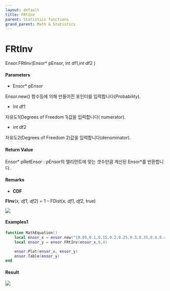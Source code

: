 ```yaml
---
layout: default
title: FRtInv
parent: Statistics functions
grand_parent: Math & Statistics
---
```


# FRtInv

Ensor.FRtInv\(Ensor\* pEnsor, int df1,int df2 \)

#### Parameters

* Ensor\* pEnsor

Ensor.new\(\) 함수등에 의해 만들어진 포인터를 입력합니다\(Probability\).

* int df1

자유도1\(Degrees of Freedom 1\)값을 입력합니다\( numerator\).

* int df2

자유도2\(Degrees of Freedom 2\)값을 입력합니다\(denominator\).

#### Return Value

Ensor\* pRetEnsor : pEnsor의 엘리먼트에 맞는 갯수만큼 계산된 Ensor\*를 반환합니다.

#### Remarks

* **CDF**

**FInv**\(_x, df1, df2_\) = 1 – FDist\(_x, df1, df2,_ true\)

![](/StatisticsAPI/FRtInvFuncGraph.png)

#### Examples1

```lua
function MathEquation()
 	local ensor_x = ensor.new("{0.05,0.1,0.15,0.2,0.25,0.3,0.35,0.4,0.45,0.5,0.55,0.6,0.65,0.7,0.75,0.8,0.85,0.9,0.95}")
 	local ensor_y = ensor.FRtInv(ensor_x,6,4)

 	ensor.Plot(ensor_x, ensor_y)
 	ensor.Table(ensor_y)
end
```

#### Result

![](/StatisticsAPI/FRtInvResult.png)


